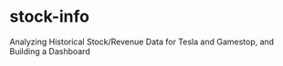 # stock-info
Analyzing Historical Stock/Revenue Data for Tesla and Gamestop, and Building a Dashboard

